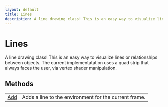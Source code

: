 ```yaml
---
layout: default
title: Lines
description: A line drawing class! This is an easy way to visualize lines or relationships between objects. The current implementatation uses a quad strip that always faces the user, via vertex shader manipulation.
---
```

# Lines

A line drawing class! This is an easy way to visualize lines or relationships
between objects. The current implementatation uses a quad strip that always faces the
user, via vertex shader manipulation.



## Methods

|  |  |
|--|--|
|[Add]({{site.url}}/Pages/Reference/Lines/Add.html)|Adds a line to the environment for the current frame.|


